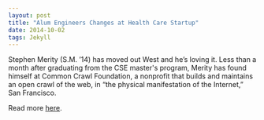 ```yaml
---
layout: post
title: "Alum Engineers Changes at Health Care Startup"
date: 2014-10-02
tags: Jekyll
---
```


Stephen Merity (S.M. ’14) has moved out West and he’s loving it. Less than a month after graduating from the CSE master's program, Merity has found himself at Common Crawl Foundation, a nonprofit that builds and maintains an open crawl of the web, in “the physical manifestation of the Internet,” San Francisco.

Read more [here](https://iacs.seas.harvard.edu/news/cse-alumni-spotlight-stephen-merity).